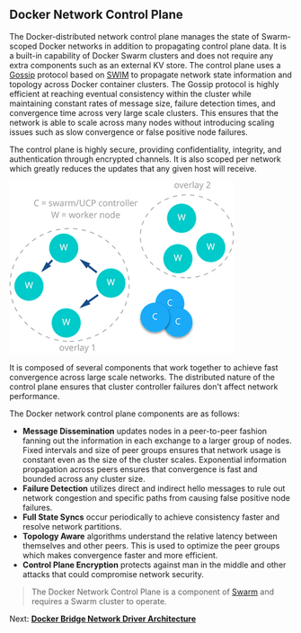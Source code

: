 ## <a name="controlplane"></a>Docker Network Control Plane
The Docker-distributed network control plane manages the state of Swarm-scoped Docker networks in addition to propagating control plane data. It is a built-in capability of Docker Swarm clusters and does not require any extra components such as an external KV store. The control plane uses a [Gossip](https://en.wikipedia.org/wiki/Gossip_protocol) protocol based on [SWIM](https://www.cs.cornell.edu/~asdas/research/dsn02-swim.pdf) to propagate network state information and topology across Docker container clusters. The Gossip protocol is highly efficient at reaching eventual consistency within the cluster while maintaining constant rates of message size, failure detection times, and convergence time across very large scale clusters. This ensures that the network is able to scale across many nodes without introducing scaling issues such as slow convergence or false positive node failures. 

The control plane is highly secure, providing confidentiality, integrity, and authentication through encrypted channels. It is also scoped per network which greatly reduces the updates that any given host will receive. 

![Docker Network Control Plane](./img/gossip.png)

It is composed of several components that work together to achieve fast convergence across large scale networks. The distributed nature of the control plane ensures that cluster controller failures don't affect network performance. 

The Docker network control plane components are as follows:

- **Message Dissemination** updates nodes in a peer-to-peer fashion fanning out the information in each exchange to a larger group of nodes. Fixed intervals and size of peer groups ensures that network usage is constant even as the size of the cluster scales. Exponential information propagation across peers ensures that convergence is fast and bounded across any cluster size.
- **Failure Detection** utilizes direct and indirect hello messages to rule out network congestion and specific paths from causing false positive node failures. 
- **Full State Syncs** occur periodically to achieve consistency faster and resolve network partitions.
- **Topology Aware** algorithms understand the relative latency between themselves and other peers. This is used to optimize the peer groups which makes convergence faster and more efficient. 
- **Control Plane Encryption** protects against man in the middle and other attacks that could compromise network security.

> The Docker Network Control Plane is a component of [Swarm](https://docs.docker.com/engine/swarm/) and requires a Swarm cluster to operate.

Next: **[Docker Bridge Network Driver Architecture](05-bridge-networks.md)**
